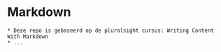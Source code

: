 # Markdown

    * Deze repo is gebaseerd op de pluralsight cursus: Writing Content With Markdown
    * ...

